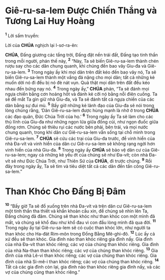 # Giê-ru-sa-lem Được Chiến Thắng và Tương Lai Huy Hoàng
<sup><b>1</b></sup> Lời sấm truyền:

Lời của **CHÚA** nghịch lại I-sơ-ra-ên:

**CHÚA**, Đấng giương các tầng trời, Đấng đặt nền trái đất, Đấng tạo tinh thần trong mỗi người, phán thế này, <sup><b>2</b></sup> “Này, Ta sẽ biến Giê-ru-sa-lem thành chén rượu say cho các dân chung quanh, khi chúng đến bao vây Giu-đa và Giê-ru-sa-lem. <sup><b>3</b></sup> Trong ngày ấy khi mọi dân trên đất kéo đến bao vây nó, Ta sẽ biến Giê-ru-sa-lem thành một vầng đá nặng cho mọi dân; tất cả những kẻ muốn dời nó đi đều bị nó đè nát vụn. Quả thật mọi dân trên đất đều kéo nhau đến bứng nạy nó. <sup><b>4</b></sup> Trong ngày ấy,” **CHÚA** phán, “Ta sẽ đánh mọi ngựa chiến bằng cơn hoảng hốt và đánh kẻ cỡi nó bằng nỗi điên cuồng. Ta sẽ để mắt Ta gìn giữ nhà Giu-đa, và Ta sẽ đánh tất cả ngựa chiến của các dân bằng sự đui mù. <sup><b>5</b></sup> Bấy giờ những kẻ lãnh đạo của Giu-đa sẽ nói trong lòng chúng rằng, ‘Dân Giê-ru-sa-lem được hùng mạnh là nhờ ở trong **CHÚA** các đạo quân, Đức Chúa Trời của họ.’ <sup><b>6</b></sup> Trong ngày ấy Ta sẽ làm cho các thủ lĩnh của Giu-đa như những ngọn lửa giữa đống củi, như ngọn đuốc giữa đống rơm. Chúng sẽ thiêu rụi các nước bên phải, bên trái, và mọi nước chung quanh, trong khi dân cư Giê-ru-sa-lem vẫn sống tại chỗ mình trong Giê-ru-sa-lem. <sup><b>7</b></sup> **CHÚA** sẽ cứu các trại của Giu-đa trước, để vinh hiển của nhà Đa-vít và vinh hiển của dân cư Giê-ru-sa-lem sẽ không rạng ngời hơn vinh hiển của nhà Giu-đa. <sup><b>8</b></sup> Trong ngày ấy **CHÚA** sẽ bảo vệ dân cư của Giê-ru-sa-lem; ngay cả những kẻ yếu ớt của chúng sẽ như Đa-vít; còn nhà Đa-vít sẽ như Đức Chúa Trời, như Thiên Sứ của **CHÚA**, đi trước chúng. <sup><b>9</b></sup> Rồi đây trong ngày ấy, Ta sẽ tìm và tiêu diệt tất cả các dân đến tấn công Giê-ru-sa-lem.”

# Than Khóc Cho Đấng Bị Đâm
<sup><b>10</b></sup> “Bấy giờ Ta sẽ đổ xuống trên nhà Đa-vít và trên dân cư Giê-ru-sa-lem một tinh thần tha thiết và khẩn khoản cầu xin, để chúng sẽ nhìn lên Ta, Đấng chúng đã đâm. Chúng sẽ than khóc như than khóc con một mình đã mất, và chúng sẽ khổ đau như khổ đau vì con đầu lòng mình đã qua đời. <sup><b>11</b></sup> Trong ngày ấy tại Giê-ru-sa-lem sẽ có cuộc than khóc lớn, như người ta than khóc cho Ha-đát Rim-môn trong Đồng Bằng Mê-ghi-đô. <sup><b>12</b></sup> Lúc ấy cả xứ đều sẽ than khóc. Gia đình nào than khóc riêng gia đình nấy. Gia đình của nhà Đa-vít than khóc riêng; các vợ của chúng than khóc riêng. Gia đình của nhà Na-than than khóc riêng; các vợ của chúng than khóc riêng. <sup><b>13</b></sup> Gia đình của nhà Lê-vi than khóc riêng; các vợ của chúng than khóc riêng. Gia đình của nhà Si-mê-i than khóc riêng; các vợ của chúng than khóc riêng. <sup><b>14</b></sup> Tất cả các gia đình còn lại, gia đình nào than khóc riêng gia đình nấy, và các vợ của chúng cũng than khóc riêng.”